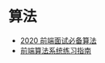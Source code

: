 # 算法

- [2020 前端面试必备算法](https://juejin.im/post/5e3bc3dc518825491d320ac1)
- [前端算法系统练习指南](http://47.98.159.95/leetcode-js/nav/)

